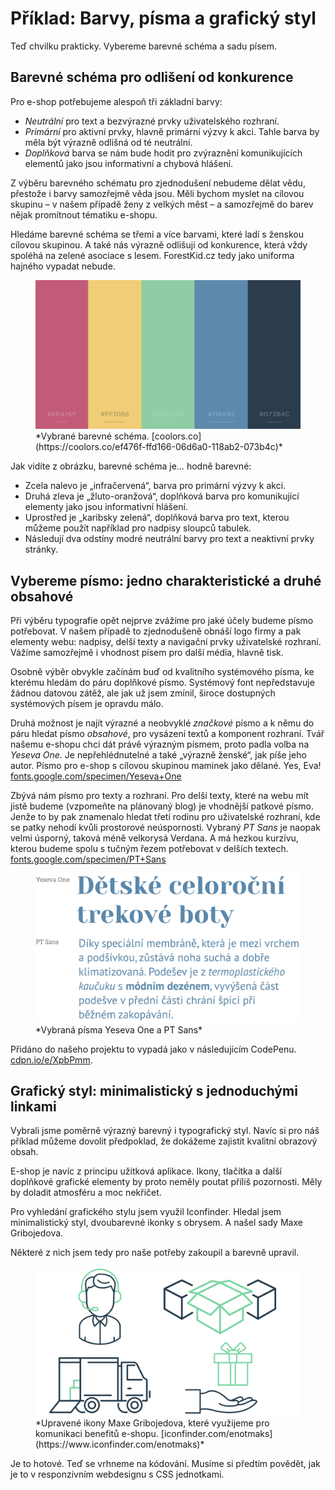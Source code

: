 # Příklad: Barvy, písma a grafický styl

Teď chvilku prakticky. Vybereme barevné schéma a sadu písem.

## Barevné schéma pro odlišení od konkurence

Pro e-shop potřebujeme alespoň tři základní barvy: 

- *Neutrální* pro text a bezvýrazné prvky uživatelského rozhraní.
- *Primární* pro aktivní prvky, hlavně primární výzvy k akci. Tahle barva by měla být výrazně odlišná od té neutrální.
- *Doplňková* barva se nám bude hodit pro zvýraznění komunikujících elementů jako jsou informativní a chybová hlášení. 

Z výběru barevného schématu pro zjednodušení nebudeme dělat vědu, přestože i barvy samozřejmě věda jsou. Měli bychom myslet na cílovou skupinu – v našem případě ženy z velkých měst – a samozřejmě do barev nějak promítnout tématiku e-shopu. 

Hledáme barevné schéma se třemi a více barvami, které ladí s ženskou cílovou skupinou. A také nás výrazně odlišují od konkurence, která vždy spoléhá na zelené asociace s lesem. ForestKid.cz tedy jako uniforma hajného vypadat nebude. 

<figure>
<img src="dist/images/original/vdwd/priklad-barvy.jpg" alt="">
<figcaption markdown="1">    
*Vybrané barevné schéma. [coolors.co](https://coolors.co/ef476f-ffd166-06d6a0-118ab2-073b4c)*
</figcaption> 
</figure> 



Jak vidíte z obrázku, barevné schéma je… hodně barevné:

- Zcela nalevo je „infračervená“, barva pro primární výzvy k akci.
- Druhá zleva je „žluto-oranžová“, doplňková barva pro komunikující elementy jako jsou informativní hlášení.
- Uprostřed je „karibsky zelená“, doplňková barva pro text, kterou můžeme použít například pro nadpisy sloupců tabulek.
- Následují dva odstíny modré neutrální barvy pro text a neaktivní prvky stránky. 


## Vybereme písmo: jedno charakteristické a druhé obsahové 

Při výběru typografie opět nejprve zvážíme pro jaké účely budeme písmo potřebovat. V našem případě to zjednodušeně obnáší logo firmy a pak elementy webu: nadpisy, delší texty a navigační prvky uživatelské rozhraní. Vážíme samozřejmě i vhodnost písem pro další média, hlavně tisk.

Osobně výběr obvykle začínám buď od kvalitního systémového písma, ke kterému hledám do páru doplňkové písmo. Systémový font nepředstavuje žádnou datovou zátěž, ale jak už jsem zmínil, široce dostupných systémových písem je opravdu málo. 

Druhá možnost je najít výrazné a neobvyklé *značkové* písmo a k němu do páru hledat písmo *obsahové*, pro vysázení textů a komponent rozhraní. Tvář našemu e-shopu chci dát právě výrazným písmem, proto padla volba na *Yeseva One*. Je nepřehlédnutelné a také „výrazně ženské“, jak píše jeho autor. Písmo pro e-shop s cílovou skupinou maminek jako dělané. Yes, Eva! [fonts.google.com/specimen/Yeseva+One](https://fonts.google.com/specimen/Yeseva+One)

Zbývá nám písmo pro texty a rozhraní. Pro delší texty, které na webu mít jistě budeme (vzpomeňte na plánovaný blog) je vhodnější patkové písmo. Jenže to by pak znamenalo hledat třetí rodinu pro uživatelské rozhraní, kde se patky nehodí kvůli prostorové neúspornosti. Vybraný *PT Sans* je naopak velmi úsporný, taková méně velkorysá Verdana. A má hezkou kurzívu, kterou budeme spolu s tučným řezem potřebovat v delších textech. [fonts.google.com/specimen/PT+Sans](https://fonts.google.com/specimen/PT+Sans)

<figure>
<img src="dist/images/original/vdwd/priklady-typografie.jpg" alt="">
<figcaption markdown="1">    
*Vybraná písma Yeseva One a PT Sans*
</figcaption> 
</figure> 

Přidáno do našeho projektu to vypadá jako v následujícím CodePenu. [cdpn.io/e/XpbPmm](http://codepen.io/machal/pen/XpbPmm?editors=1100).

## Grafický styl: minimalistický s jednoduchými linkami

Vybrali jsme poměrně výrazný barevný i typografický styl. Navíc si pro náš příklad můžeme dovolit předpoklad, že dokážeme zajistit kvalitní obrazový obsah. 

E-shop je navíc z principu užitková aplikace. Ikony, tlačítka a další doplňkové grafické elementy by proto neměly poutat příliš pozornosti. Měly by doladit atmosféru a moc nekřičet.

Pro vyhledání grafického stylu jsem využil Iconfinder. Hledal jsem minimalistický styl, dvoubarevné ikonky s obrysem. A našel sady Maxe Gribojedova. 

Některé z nich jsem tedy pro naše potřeby zakoupil a barevně upravil.

<figure>
<img src="dist/images/original/vdwd/priklad-ikony.jpg" alt="">
<figcaption markdown="1">    
*Upravené ikony Maxe Gribojedova, které využijeme pro komunikaci benefitů e-shopu. [iconfinder.com/enotmaks](https://www.iconfinder.com/enotmaks)*
</figcaption> 
</figure> 

Je to hotové. Teď se vrhneme na kódování. Musíme si předtím povědět, jak je to v responzivním webdesignu s CSS jednotkami.

